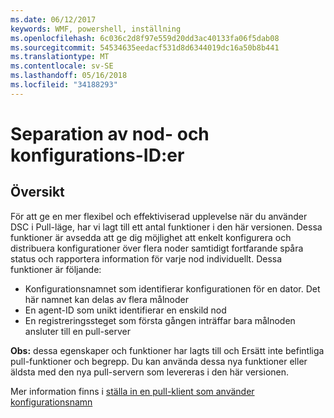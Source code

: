 ```yaml
---
ms.date: 06/12/2017
keywords: WMF, powershell, inställning
ms.openlocfilehash: 6c036c2d8f97e559d20dd3ac40133fa06f5dab08
ms.sourcegitcommit: 54534635eedacf531d8d6344019dc16a50b8b441
ms.translationtype: MT
ms.contentlocale: sv-SE
ms.lasthandoff: 05/16/2018
ms.locfileid: "34188293"
---
```

# <a name="separation-of-node-and-configuration-ids"></a>Separation av nod- och konfigurations-ID:er

## <a name="overview"></a>Översikt

För att ge en mer flexibel och effektiviserad upplevelse när du använder DSC i Pull-läge, har vi lagt till ett antal funktioner i den här versionen. Dessa funktioner är avsedda att ge dig möjlighet att enkelt konfigurera och distribuera konfigurationer över flera noder samtidigt fortfarande spåra status och rapportera information för varje nod individuellt.
Dessa funktioner är följande:

* Konfigurationsnamnet som identifierar konfigurationen för en dator. Det här namnet kan delas av flera målnoder
* En agent-ID som unikt identifierar en enskild nod
* En registreringssteget som första gången inträffar bara målnoden ansluter till en pull-server

**Obs:** dessa egenskaper och funktioner har lagts till och Ersätt inte befintliga pull-funktioner och begrepp. Du kan använda dessa nya funktioner eller äldsta med den nya pull-servern som levereras i den här versionen.

Mer information finns i [ställa in en pull-klient som använder konfigurationsnamn](https://msdn.microsoft.com/powershell/dsc/pullclientconfignames)
